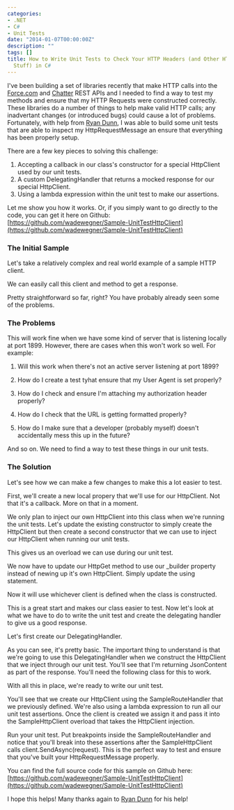 ```yaml
---
categories:
- .NET
- C#
- Unit Tests
date: "2014-01-07T00:00:00Z"
description: ""
tags: []
title: How to Write Unit Tests to Check Your HTTP Headers (and Other HTTP Request
  Stuff) in C#
---
```


I've been building a set of libraries recently that make HTTP calls into the [Force.com](http://www.salesforce.com/us/developer/docs/api_rest/index_Left.htm#StartTopic=Content/quickstart.htm) and [Chatter](http://www.salesforce.com/us/developer/docs/chatterapi/) REST APIs and I needed to find a way to test my methods and ensure that my HTTP Requests were constructed correctly. These libraries do a number of things to help make valid HTTP calls; any inadvertant changes (or introduced bugs) could cause a lot of problems. Fortunately, with help from [Ryan Dunn](http://twitter.com/dunnry), I was able to build some unit tests that are able to inspect my <span class="inline-code">HttpRequestMessage</span> an ensure that everything has been properly setup.

There are a few key pieces to solving this challenge:

1. Accepting a callback in our class's constructor for a special <span class="inline-code">HttpClient</span> used by our unit tests.
2. A custom <span class="inline-code">DelegatingHandler</span> that returns a mocked response for our special <span class="inline-code">HttpClient</span>.
3. Using a lambda expression within the unit test to make our assertions.

Let me show you how it works. Or, if you simply want to go directly to the code, you can get it here on Github: [https://github.com/wadewegner/Sample-UnitTestHttpClient](https://github.com/wadewegner/Sample-UnitTestHttpClient)

### The Initial Sample ###

Let's take a relatively complex and real world example of a sample HTTP client.

<script src="https://gist.github.com/wadewegner/56c2c900a92056757e72.js?file=OrigSampleHttpClient.cs"></script>

We can easily call this client and method to get a response.

<script src="https://gist.github.com/wadewegner/56c2c900a92056757e72.js?file=CallingOurSampleHttpClient.cs"></script>

Pretty straightforward so far, right? You have probably already seen some of the problems.

### The Problems ###

This will work fine when we have some kind of server that is listening locally at port 1899. However, there are cases when this won't work so well. For example:

1. Will this work when there's not an active server listening at port 1899?

2. How do I create a test tyhat ensure that my User Agent is set properly?

3. How do I check and ensure I'm attaching my authorization header properly?

4. How do I check that the URL is getting formatted properly?

5. How do I make sure that a developer (probably myself) doesn't accidentally mess this up in the future?

And so on. We need to find a way to test these things in our unit tests.

### The Solution ###

Let's see how we can make a few changes to make this a lot easier to test. 

First, we'll create a new local propery that we'll use for our <span class="inline-code">HttpClient</span>. Not that it's a callback. More on that in a moment.

<script src="https://gist.github.com/wadewegner/56c2c900a92056757e72.js?file=HttpClientProperty.cs"></script>

We only plan to inject our own <span class="inline-code">HttpClient</span> into this class when we're running the unit tests. Let's update the existing constructor to simply create the <span class="inline-code">HttpClient</span> but then create a second constructor that we can use to inject our <span class="inline-code">HttpClient</span> when running our unit tests.

<script src="https://gist.github.com/wadewegner/56c2c900a92056757e72.js?file=NewConstructors.cs"></script>

This gives us an overload we can use during our unit test.

We now have to update our <span class="inline-code">HttpGet</span> method to use our <span class="inline-code">_builder</span> property instead of newing up it's own <span class="inline-code">HttpClient</span>. Simply update the using statement.

<script src="https://gist.github.com/wadewegner/56c2c900a92056757e72.js?file=UpdatingOurClientUsingStatement.cs"></script>

Now it will use whichever client is defined when the class is constructed.

This is a great start and makes our class easier to test. Now let's look at what we have to do to write the unit test and create the delegating handler to give us a good response.

Let's first create our <span class="inline-code">DelegatingHandler</span>. 

<script src="https://gist.github.com/wadewegner/56c2c900a92056757e72.js?file=SampleRouteHandler.cs"></script>

As you can see, it's pretty basic. The important thing to understand is that we're going to use this <span class="inline-code">DelegatingHandler</span> when we construct the <span class="inline-code">HttpClient</span> that we inject through our unit test. You'll see that I'm returning <span class="inline-code">JsonContent</span> as part of the response. You'll need the following class for this to work.

<script src="https://gist.github.com/wadewegner/56c2c900a92056757e72.js?file=JsonContent.cs"></script>

With all this in place, we're ready to write our unit test.

<script src="https://gist.github.com/wadewegner/56c2c900a92056757e72.js?file=UnitTests.cs"></script>

You'll see that we create our <span class="inline-code">HttpClient</span> using the <span class="inline-code">SampleRouteHandler</span> that we previously defined. We're also using a lambda expression to run all our unit test assertions. Once the client is created we assign it and pass it into the <span class="inline-code">SampleHttpClient</span> overload that takes the <span class="inline-code">HttpClient</span> injection.

Run your unit test. Put breakpoints inside the <span class="inline-code">SampleRouteHandler</span> and notice that you'll break into these assertions after the <span class="inline-code">SampleHttpClient</span> calls <span class="inline-code">client.SendAsync(request)</span>. This is the perfect way to test and ensure that you've built your <span class="inline-code">HttpRequestMessage</span> properly.

You can find the full source code for this sample on Github here: [https://github.com/wadewegner/Sample-UnitTestHttpClient](https://github.com/wadewegner/Sample-UnitTestHttpClient)

I hope this helps! Many thanks again to [Ryan Dunn](http://twitter.com/dunnry) for his help!